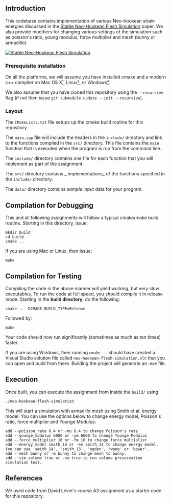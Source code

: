 ## Introduction

This codebase contains implementation of various Neo-hookean strain energies discussed in the [Stable Neo-Hookean Flesh Simulation](https://graphics.pixar.com/library/StableElasticity/paper.pdf) paper. We also provide modifiers for changing various settings of the simulation such as poisson's ratio, young modulus, force multiplier and mesh (bunny or armadillo).  

[![Stable Neo-Hookean Flesh Simulation](https://github.com/yashkant/stable-neo-hookean-simulation/blob/master/neo-hookean-flesh.gif)](https://m.youtube.com/watch?v=aUB7hpQMkM0&amp;feature=youtu.be)

### Prerequisite installation

On all the platforms, we will assume you have installed cmake and a modern c++
compiler on Mac OS X[¹](#¹macusers), Linux[²](#²linuxusers), or
Windows[³](#³windowsusers).

We also assume that you have cloned this repository using the `--recursive`
flag (if not then issue `git submodule update --init --recursive`). 

### Layout


The `CMakeLists.txt` file setups up the cmake build routine for this
repository.

The `main.cpp` file will include the headers in the `include/` directory and
link to the functions compiled in the `src/` directory. This file contains the
`main` function that is executed when the program is run from the command line.

The `include/` directory contains one file for each function that you will
implement as part of the assignment.

The `src/` directory contains _ implementations_ of the functions
specified in the `include/` directory.

The `data/` directory contains _sample_ input data for your program.

## Compilation for Debugging

This and all following assignments will follow a typical cmake/make build
routine. Starting in this directory, issue:

    mkdir build
    cd build
    cmake ..

If you are using Mac or Linux, then issue:

    make

## Compilation for Testing

Compiling the code in the above manner will yield working, but very slow executables. To run the code at full speed, you should compile it in release mode. Starting in the **build directory**, do the following:

    cmake .. -DCMAKE_BUILD_TYPE=Release
    
Followed by:

    make 
  
Your code should now run significantly (sometimes as much as ten times) faster. 

If you are using Windows, then running `cmake ..` should have created a Visual Studio solution file
called `neo-hookean-flesh-simulation.sln` that you can open and build from there. Building the project will generate an .exe file.


## Execution

Once built, you can execute the assignment from inside the `build/` using 

    ./neo-hookean-flesh-simulation
This will start a simulation with armadillo mesh using Smith et al. energy model.
You can use the options below to change energy model, Poisson's ratio, force multiplier and Younge Modulus:
```
add --poisson_rate 0.4 or -mu 0.4 to change Poisson's rate
add --younge_modulus 6000 or -ym 6000 to change Younge Modulus
add --force_multiplier 10 or -fm 10 to change force multiplier
add --energy_model smith_14 or -em smith_14 to change energy model. You can use 'smith_14', 'smith_13', 'ogden', 'wang' or 'bower'.
add --mesh bunny or -m bunny to change mesh to bunny.
add --sim_volume true or -sm true to run volume preservation simulation test.

```


## References 

We used code from David Levin's course A3 assignment as a starter code for this repository. 
